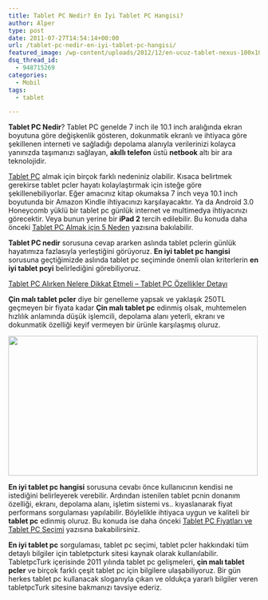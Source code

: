 ```yaml
---
title: Tablet PC Nedir? En İyi Tablet PC Hangisi?
author: Alper
type: post
date: 2011-07-27T14:54:14+00:00
url: /tablet-pc-nedir-en-iyi-tablet-pc-hangisi/
featured_image: /wp-content/uploads/2012/12/en-ucuz-tablet-nexus-100x100.jpg
dsq_thread_id:
  - 948715269
categories:
  - Mobil
tags:
  - tablet

---
```

**Tablet PC Nedir**? Tablet PC genelde 7 inch ile 10.1 inch aralığında ekran boyutuna göre değişkenlik gösteren, dokunmatik ekranlı ve ihtiyaca göre şekillenen interneti ve sağladığı depolama alanıyla verilerinizi kolayca yanınızda taşımanızı sağlayan, **akıllı telefon** üstü **netbook** altı bir ara teknolojidir.

[Tablet PC][1] almak için birçok farklı nedeniniz olabilir. Kısaca belirtmek gerekirse tablet pcler hayatı kolaylaştırmak için isteğe göre şekillenebiliyorlar. Eğer amacınız kitap okumaksa 7 inch veya 10.1 inch boyutunda bir Amazon Kindle ihtiyacınızı karşılayacaktır. Ya da Android 3.0 Honeycomb yüklü bir tablet pc günlük internet ve multimedya ihtiyacınızı görecektir. Veya bunun yerine bir **iPad 2** tercih edilebilir. Bu konuda daha önceki [Tablet PC Almak için 5 Neden][2] yazısına bakılabilir.

**Tablet PC nedir** sorusuna cevap ararken aslında tablet pclerin günlük hayatımıza fazlasıyla yerleştiğini görüyoruz. **En iyi tablet pc hangisi** sorusuna geçtiğimizde aslında tablet pc seçiminde önemli olan kriterlerin **en iyi tablet pcyi** belirlediğini görebiliyoruz.

<p class="info">
  <a href="https://www.murekkep.org/tablet-pc-alirken-nelere-dikkat-etmeli-tablet-pc-ozellikler-detayi-11800">Tablet PC Alırken Nelere Dikkat Etmeli – Tablet PC Özellikler Detayı</a>
</p>

**Çin malı tablet pcler** diye bir genelleme yapsak ve yaklaşık 250TL geçmeyen bir fiyata kadar **Çin malı tablet pc** edinmiş olsak, muhtemelen hızlılık anlamında düşük işlemcili, depolama alanı yeterli, ekranı ve dokunmatik özelliği keyif vermeyen bir ürünle karşılaşmış oluruz.

<img class="alignnone size-full wp-image-6350" title="android-tablet-pc" alt="" src="https://www.murekkep.org/wp-content/uploads/2011/07/android-tablet-pc.jpg" width="500" height="280" srcset="https://www.murekkep.org/wp-content/uploads/2011/07/android-tablet-pc.jpg 500w, https://www.murekkep.org/wp-content/uploads/2011/07/android-tablet-pc-300x168.jpg 300w, https://www.murekkep.org/wp-content/uploads/2011/07/android-tablet-pc-400x224.jpg 400w" sizes="(max-width: 500px) 100vw, 500px" /> 

**En iyi tablet pc hangisi** sorusuna cevabı önce kullanıcının kendisi ne istediğini belirleyerek verebilir. Ardından istenilen tablet pcnin donanım özelliği, ekranı, depolama alanı, işletim sistemi vs.. kıyaslanarak fiyat performans sorgulaması yapılabilir. Böylelikle ihtiyaca uygun ve kaliteli bir **tablet pc** edinmiş oluruz. Bu konuda ise daha önceki [Tablet PC Fiyatları ve Tablet PC Seçimi][3] yazısına bakabilirsiniz.

**En iyi tablet pc** sorgulaması, tablet pc seçimi, tablet pcler hakkındaki tüm detaylı bilgiler için tabletpcturk sitesi kaynak olarak kullanılabilir. TabletpcTurk içerisinde 2011 yılında tablet pc gelişmeleri, **çin malı tablet pcler** ve birçok farklı çeşit tablet pc için bilgilere ulaşabiliyoruz. Bir gün herkes tablet pc kullanacak sloganıyla çıkan ve oldukça yararlı bilgiler veren tabletpcTurk sitesine bakmanızı tavsiye ederiz.

 [1]: https://www.murekkep.org/tablet "tablet pc"
 [2]: https://www.murekkep.org/tablet-pc-almak-icin-5-neden-5897
 [3]: https://www.murekkep.org/tablet-pc-fiyatlari-ve-tablet-pc-secimi-5950